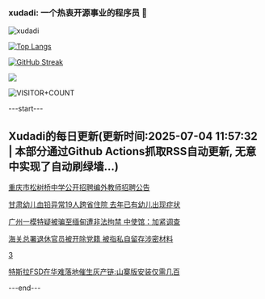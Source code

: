 ### xudadi: 一个热衷开源事业的程序员 👋

![xudadi](https://github-readme-stats-git-masterorgs-github-readme-stats-team.vercel.app/api?username=xudadi)

[![Top Langs](https://github-readme-stats.vercel.app/api/top-langs/?username=xudadi)](https://github.com/anuraghazra/github-readme-stats)

[![GitHub Streak](https://streak-stats.demolab.com?user=xudadi&locale=zh_Hans)](https://git.io/streak-stats)

![](https://raw.githubusercontent.com/xudadi/xudadi/main/assets/github-contribution-grid-snake.svg)

![VISITOR+COUNT](https://komarev.com/ghpvc/?username=xudadi&label=VISITOR+COUNT)


---start---

## Xudadi的每日更新(更新时间:2025-07-04 11:57:32 | 本部分通过Github Actions抓取RSS自动更新, 无意中实现了自动刷绿墙...)

[重庆市松树桥中学公开招聘编外教师招聘公告](https://www.gongkaoleida.com/article/2489648)

[甘肃幼儿血铅异常19人跨省住院 去年已有幼儿出现症状](https://m.163.com/news/article/K3J45LNV053469LG.html)

[广州一模特疑被骗至缅甸遭非法拘禁 中使馆：加紧调查](https://m.163.com/news/article/K3ISNU0E0001899O.html)

[海关总署退休官员被开除党籍 被指私自留存涉密材料](https://m.163.com/news/article/K3IQ4HUK055040N3.html)

[3](https://m.163.com/touch/news/sub/domestic)

[特斯拉FSD在华难落地催生灰产链:山寨版安装仅需几百](https://m.163.com/news/article/K3IHA21U0512B07B.html)

---end---
